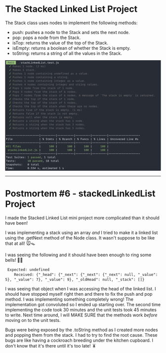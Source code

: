 # The Stacked Linked List Project

The Stack class uses nodes to implement the following methods:

- push: pushes a node to the Stack and sets the next node.
- pop: pops a node from the Stack.
- isTop: returns the value of the top of the Stack.
- isEmpty: returns a boolean of whether the Stack is empty.
- toString: returns a string of all the values in the Stack.

![Alt text](image.png)

---

# Postmortem #6 - stackedLinkedList Project

I made the Stacked Linked List mini project more complicated than it should have been!

I was implementing a stack using an array _*and*_ I tried to make it a linked list using the .getNext method of the Node class. It wasn't suppose to be like that at all! 🐭🪤

I was seeing the following and it should have been enough to ring some bells! 🧠🔔

```
 Expected: undefined
    Received: {"_head": {"_next": {"_next": {"_next": null, "_value": 5}, "_value": 7}, "_value": 9}, "_oldHead": null, "_stack": []}
```

I was seeing that object when I was accessing the head of the linked list. I should have stopped myself right then and there to fix the push and pop method. I was implementing something completely wrong! The implementation got convoluted so I ended up starting over. The second time implementing the code took 30 minutes and the unit tests took 45 minutes to write. Next time around, I will MAKE SURE that the methods work _before_ moving on to the unit tests.

Bugs were being exposed by the .toString method as I created more nodes and popping them from the stack. I had to try to find the root cause. These bugs are like having a cockroach breeding under the kitchen cupboard. I don't know that it's there until it's too late! 🪳
